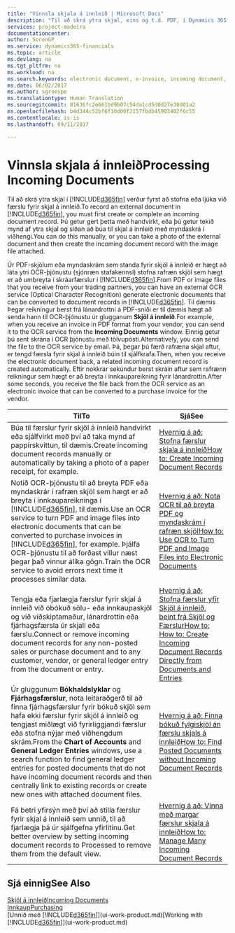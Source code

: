 ```yaml
---
title: "Vinnsla skjala á innleið | Microsoft Docs"
description: "Til að skrá ytra skjal, eins og t.d. PDF, í Dynamics 365 for Financials, verður fyrst að stofna eða ljúka við færslu skjals á innleið."
services: project-madeira
documentationcenter: 
author: SorenGP
ms.service: dynamics365-financials
ms.topic: article
ms.devlang: na
ms.tgt_pltfrm: na
ms.workload: na
ms.search.keywords: electronic document, e-invoice, incoming document, OCR, ecommerce, document exchange, import invoice
ms.date: 06/02/2017
ms.author: sgroespe
ms.translationtype: Human Translation
ms.sourcegitcommit: 81636fc2e661bd9b07c54da1cd5d0d27e30d01a2
ms.openlocfilehash: b4d344c52bf6f10d00f2157fbdb45903402f6c55
ms.contentlocale: is-is
ms.lasthandoff: 09/11/2017

---
```

# <a name="processing-incoming-documents"></a><span data-ttu-id="dc5c9-103">Vinnsla skjala á innleið</span><span class="sxs-lookup"><span data-stu-id="dc5c9-103">Processing Incoming Documents</span></span>
<span data-ttu-id="dc5c9-104">Til að skrá ytra skjal í [!INCLUDE[d365fin](includes/d365fin_md.md)] verður fyrst að stofna eða ljúka við færslu fyrir skjal á innleið.</span><span class="sxs-lookup"><span data-stu-id="dc5c9-104">To record an external document in [!INCLUDE[d365fin](includes/d365fin_md.md)], you must first create or complete an incoming document record.</span></span> <span data-ttu-id="dc5c9-105">Þú getur gert þetta með handvirkt, eða þú getur tekið mynd af ytra skjal og síðan að búa til skjal á innleið með myndaskrá í viðhengi.</span><span class="sxs-lookup"><span data-stu-id="dc5c9-105">You can do this manually, or you can take a photo of the external document and then create the incoming document record with the image file attached.</span></span>

<span data-ttu-id="dc5c9-106">Úr PDF-skjölum eða myndaskrám sem standa fyrir skjöl á innleið er hægt að láta ytri OCR-þjónustu (sjónræn stafakennsl) stofna rafræn skjöl sem hægt er að umbreyta í skráarfærslur í [!INCLUDE[d365fin](includes/d365fin_md.md)].</span><span class="sxs-lookup"><span data-stu-id="dc5c9-106">From PDF or image files that you receive from your trading partners, you can have an external OCR service (Optical Character Recognition) generate electronic documents that can be converted to document records in [!INCLUDE[d365fin](includes/d365fin_md.md)].</span></span> <span data-ttu-id="dc5c9-107">Til dæmis Þegar reikningur berst frá lánardrottni á PDF-sniði er til dæmis hægt að senda hann til OCR-þjónustu úr glugganum **Skjöl á innleið**.</span><span class="sxs-lookup"><span data-stu-id="dc5c9-107">For example, when you receive an invoice in PDF format from your vendor, you can send it to the OCR service from the **Incoming Documents** window.</span></span> <span data-ttu-id="dc5c9-108">Einnig getur þú sent skrána í OCR þjónustu með tölvupósti.</span><span class="sxs-lookup"><span data-stu-id="dc5c9-108">Alternatively, you can send the file to the OCR service by email.</span></span> <span data-ttu-id="dc5c9-109">Þá, þegar þú færð rafræna skjal aftur, er tengd færsla fyrir skjal á innleið búin til sjálfkrafa.</span><span class="sxs-lookup"><span data-stu-id="dc5c9-109">Then, when you receive the electronic document back, a related incoming document record is created automatically.</span></span> <span data-ttu-id="dc5c9-110">Eftir nokkrar sekúndur berst skráin aftur sem rafrænn reikningur sem hægt er að breyta í innkaupareikning fyrir lánardrottin.</span><span class="sxs-lookup"><span data-stu-id="dc5c9-110">After some seconds, you receive the file back from the OCR service as an electronic invoice that can be converted to a purchase invoice for the vendor.</span></span>

| <span data-ttu-id="dc5c9-111">Til</span><span class="sxs-lookup"><span data-stu-id="dc5c9-111">To</span></span> | <span data-ttu-id="dc5c9-112">Sjá</span><span class="sxs-lookup"><span data-stu-id="dc5c9-112">See</span></span> |
| --- | --- |
| <span data-ttu-id="dc5c9-113">Búa til færslur fyrir skjöl á innleið handvirkt eða sjálfvirkt með því að taka mynd af pappírskvittun, til dæmis.</span><span class="sxs-lookup"><span data-stu-id="dc5c9-113">Create incoming document records manually or automatically by taking a photo of a paper receipt, for example.</span></span> |[<span data-ttu-id="dc5c9-114">Hvernig á að: Stofna færslur skjala á innleið</span><span class="sxs-lookup"><span data-stu-id="dc5c9-114">How to: Create Incoming Document Records</span></span>](across-how-create-income-document-records.md) |
| <span data-ttu-id="dc5c9-115">Notið OCR-þjónustu til að breyta PDF eða myndaskrár í rafræn skjöl sem hægt er að breyta í innkaupareikninga í [!INCLUDE[d365fin](includes/d365fin_md.md)], til dæmis.</span><span class="sxs-lookup"><span data-stu-id="dc5c9-115">Use an OCR service to turn PDF and image files into electronic documents that can be converted to purchase invoices in [!INCLUDE[d365fin](includes/d365fin_md.md)], for example.</span></span> <span data-ttu-id="dc5c9-116">Þjálfa OCR-þjónustu til að forðast villur næst þegar það vinnur álíka gögn.</span><span class="sxs-lookup"><span data-stu-id="dc5c9-116">Train the OCR service to avoid errors next time it processes similar data.</span></span> |[<span data-ttu-id="dc5c9-117">Hvernig á að: Nota OCR til að breyta PDF og myndaskrám í rafræn skjöl</span><span class="sxs-lookup"><span data-stu-id="dc5c9-117">How to: Use OCR to Turn PDF and Image Files into Electronic Documents</span></span>](across-how-use-ocr-pdf-images-files.md) |
| <span data-ttu-id="dc5c9-118">Tengja eða fjarlægja færslur fyrir skjal á innleið við óbókuð sölu- eða innkaupaskjöl og við viðskiptamaður, lánardrottin eða fjárhagsfærsla úr skjali eða færslu.</span><span class="sxs-lookup"><span data-stu-id="dc5c9-118">Connect or remove incoming document records for any non-posted sales or purchase document and to any customer, vendor, or general ledger entry from the document or entry.</span></span> |[<span data-ttu-id="dc5c9-119">Hvernig á að: Stofna færslur yfir Skjöl á innleið, beint frá Skjöl og Færslur</span><span class="sxs-lookup"><span data-stu-id="dc5c9-119">How to: How to: Create Incoming Document Records Directly from Documents and Entries</span></span>](across-how-connect-disconnect-income-document-records.md) |
| <span data-ttu-id="dc5c9-120">Úr gluggunum **Bókhaldslyklar** og **Fjárhagsfærslur**, nota leitaraðgerð til að finna fjárhagsfærslur fyrir bókuð skjöl sem hafa ekki færslur fyrir skjöl á innleið og tengjast miðlægt við fyrirliggjandi færslur eða stofna nýjar með viðhengdum skrám.</span><span class="sxs-lookup"><span data-stu-id="dc5c9-120">From the **Chart of Accounts** and **General Ledger Entries** windows, use a search function to find general ledger entries for posted documents that do not have incoming document records and then centrally link to existing records or create new ones with attached document files.</span></span> |[<span data-ttu-id="dc5c9-121">Hvernig á að: Finna bókuð fylgiskjöl án færslu skjals á innleið</span><span class="sxs-lookup"><span data-stu-id="dc5c9-121">How to: Find Posted Documents without Incoming Document Records</span></span>](across-how-find-posted-documents-without-income-document-records.md) |
| <span data-ttu-id="dc5c9-122">Fá betri yfirsýn með því að stilla færslur fyrir skjal á innleið sem unnið, til að fjarlægja þá úr sjálfgefna yfirlitinu.</span><span class="sxs-lookup"><span data-stu-id="dc5c9-122">Get better overview by setting incoming document records to Processed to remove them from the default view.</span></span> |[<span data-ttu-id="dc5c9-123">Hvernig á að: Vinna með margar færslur skjala á innleið</span><span class="sxs-lookup"><span data-stu-id="dc5c9-123">How to: Manage Many Incoming Document Records</span></span>](across-how-manage-many-income-document-records.md) |

## <a name="see-also"></a><span data-ttu-id="dc5c9-124">Sjá einnig</span><span class="sxs-lookup"><span data-stu-id="dc5c9-124">See Also</span></span>
[<span data-ttu-id="dc5c9-125">Skjöl á innleið</span><span class="sxs-lookup"><span data-stu-id="dc5c9-125">Incoming Documents</span></span>](across-income-documents.md)  
[<span data-ttu-id="dc5c9-126">Innkaup</span><span class="sxs-lookup"><span data-stu-id="dc5c9-126">Purchasing</span></span>](purchasing-manage-purchasing.md)  
<span data-ttu-id="dc5c9-127">[Unnið með [!INCLUDE[d365fin](includes/d365fin_md.md)]](ui-work-product.md)</span><span class="sxs-lookup"><span data-stu-id="dc5c9-127">[Working with [!INCLUDE[d365fin](includes/d365fin_md.md)]](ui-work-product.md)</span></span>

